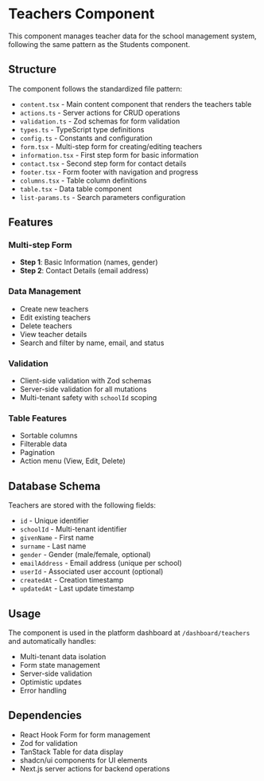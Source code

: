 # Teachers Component

This component manages teacher data for the school management system, following the same pattern as the Students component.

## Structure

The component follows the standardized file pattern:

- `content.tsx` - Main content component that renders the teachers table
- `actions.ts` - Server actions for CRUD operations
- `validation.ts` - Zod schemas for form validation
- `types.ts` - TypeScript type definitions
- `config.ts` - Constants and configuration
- `form.tsx` - Multi-step form for creating/editing teachers
- `information.tsx` - First step form for basic information
- `contact.tsx` - Second step form for contact details
- `footer.tsx` - Form footer with navigation and progress
- `columns.tsx` - Table column definitions
- `table.tsx` - Data table component
- `list-params.ts` - Search parameters configuration

## Features

### Multi-step Form
- **Step 1**: Basic Information (names, gender)
- **Step 2**: Contact Details (email address)

### Data Management
- Create new teachers
- Edit existing teachers
- Delete teachers
- View teacher details
- Search and filter by name, email, and status

### Validation
- Client-side validation with Zod schemas
- Server-side validation for all mutations
- Multi-tenant safety with `schoolId` scoping

### Table Features
- Sortable columns
- Filterable data
- Pagination
- Action menu (View, Edit, Delete)

## Database Schema

Teachers are stored with the following fields:
- `id` - Unique identifier
- `schoolId` - Multi-tenant identifier
- `givenName` - First name
- `surname` - Last name
- `gender` - Gender (male/female, optional)
- `emailAddress` - Email address (unique per school)
- `userId` - Associated user account (optional)
- `createdAt` - Creation timestamp
- `updatedAt` - Last update timestamp

## Usage

The component is used in the platform dashboard at `/dashboard/teachers` and automatically handles:

- Multi-tenant data isolation
- Form state management
- Server-side validation
- Optimistic updates
- Error handling

## Dependencies

- React Hook Form for form management
- Zod for validation
- TanStack Table for data display
- shadcn/ui components for UI elements
- Next.js server actions for backend operations
